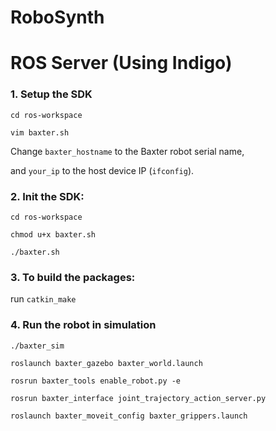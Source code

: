 # RoboSynth

# ROS Server (Using Indigo)
### 1. Setup the SDK
`cd ros-workspace`

`vim baxter.sh`

Change `baxter_hostname` to the Baxter robot serial name,

and `your_ip` to the host device IP (`ifconfig`).


### 2. Init the SDK:
`cd ros-workspace`

`chmod u+x baxter.sh`

`./baxter.sh`

### 3. To build the packages:
run `catkin_make`

### 4. Run the robot in simulation
`./baxter_sim`

`roslaunch baxter_gazebo baxter_world.launch`

`rosrun baxter_tools enable_robot.py -e`

`rosrun baxter_interface joint_trajectory_action_server.py`

`roslaunch baxter_moveit_config baxter_grippers.launch`

